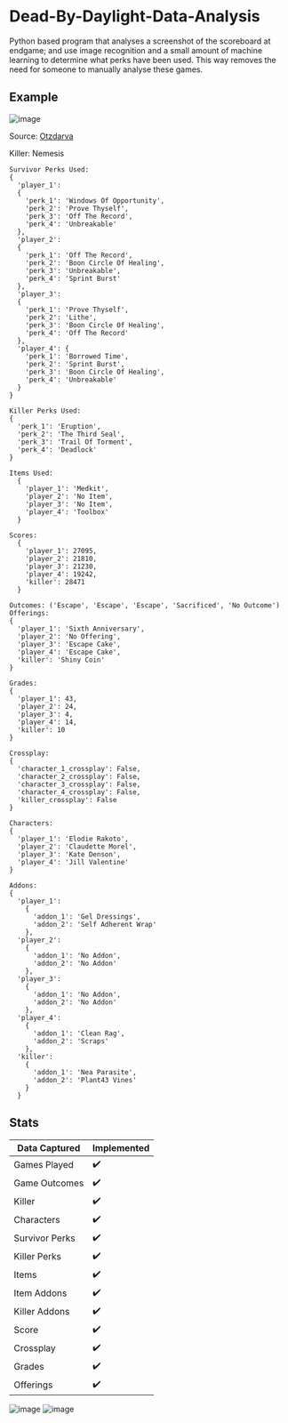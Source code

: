 # Dead-By-Daylight-Data-Analysis

Python based program that analyses a screenshot of the scoreboard at endgame; and use image recognition and a small amount of machine learning to determine what perks have been used. This way removes the need for someone to manually analyse these games.

## Example
![image](https://user-images.githubusercontent.com/64182587/205755914-b2fbb06d-a2ea-497b-8ab7-b43e4caa17dd.png)

Source: [Otzdarva](https://discord.gg/otzdarva)

Killer:  Nemesis
```
Survivor Perks Used: 
{
  'player_1': 
  {
    'perk_1': 'Windows Of Opportunity', 
    'perk_2': 'Prove Thyself', 
    'perk_3': 'Off The Record',
    'perk_4': 'Unbreakable'
  },
  'player_2': 
  {
    'perk_1': 'Off The Record', 
    'perk_2': 'Boon Circle Of Healing', 
    'perk_3': 'Unbreakable', 
    'perk_4': 'Sprint Burst'
  }, 
  'player_3': 
  {
    'perk_1': 'Prove Thyself', 
    'perk_2': 'Lithe', 
    'perk_3': 'Boon Circle Of Healing', 
    'perk_4': 'Off The Record'
  }, 
  'player_4': {
    'perk_1': 'Borrowed Time', 
    'perk_2': 'Sprint Burst', 
    'perk_3': 'Boon Circle Of Healing', 
    'perk_4': 'Unbreakable'
  }
}

Killer Perks Used: 
{
  'perk_1': 'Eruption', 
  'perk_2': 'The Third Seal', 
  'perk_3': 'Trail Of Torment', 
  'perk_4': 'Deadlock'
}

Items Used: 
  {
    'player_1': 'Medkit', 
    'player_2': 'No Item', 
    'player_3': 'No Item',
    'player_4': 'Toolbox'
  }

Scores: 
  {
    'player_1': 27095, 
    'player_2': 21810, 
    'player_3': 21230, 
    'player_4': 19242, 
    'killer': 28471
  }

Outcomes: ('Escape', 'Escape', 'Escape', 'Sacrificed', 'No Outcome')
Offerings: 
{
  'player_1': 'Sixth Anniversary', 
  'player_2': 'No Offering', 
  'player_3': 'Escape Cake', 
  'player_4': 'Escape Cake', 
  'killer': 'Shiny Coin'
}

Grades: 
{
  'player_1': 43, 
  'player_2': 24, 
  'player_3': 4, 
  'player_4': 14, 
  'killer': 10
}

Crossplay: 
{
  'character_1_crossplay': False,
  'character_2_crossplay': False,
  'character_3_crossplay': False,
  'character_4_crossplay': False,
  'killer_crossplay': False
}

Characters: 
{
  'player_1': 'Elodie Rakoto',
  'player_2': 'Claudette Morel',
  'player_3': 'Kate Denson',
  'player_4': 'Jill Valentine'
}

Addons:
{
  'player_1': 
    {
      'addon_1': 'Gel Dressings',
      'addon_2': 'Self Adherent Wrap'
    },
  'player_2': 
    {
      'addon_1': 'No Addon',
      'addon_2': 'No Addon'
    },
  'player_3': 
    {
      'addon_1': 'No Addon', 
      'addon_2': 'No Addon'
    },
  'player_4': 
    {
      'addon_1': 'Clean Rag', 
      'addon_2': 'Scraps'
    },
  'killer': 
    {
      'addon_1': 'Nea Parasite',
      'addon_2': 'Plant43 Vines'
    }
  } 
```
## Stats

Data Captured  | Implemented |
-------------- |-------------| 
Games Played   |:heavy_check_mark:|
Game Outcomes  |:heavy_check_mark:|
Killer         |:heavy_check_mark:|
Characters     |:heavy_check_mark:|
Survivor Perks |:heavy_check_mark:|
Killer Perks   |:heavy_check_mark:|
Items          |:heavy_check_mark:|
Item Addons    |:heavy_check_mark:|
Killer Addons  |:heavy_check_mark:|
Score          |:heavy_check_mark:|
Crossplay      |:heavy_check_mark:|
Grades         |:heavy_check_mark:|
Offerings      |:heavy_check_mark:|

![image](https://user-images.githubusercontent.com/64182587/205756242-02f06bc7-9719-4cda-81b4-076a51a27a35.png)
![image](https://user-images.githubusercontent.com/64182587/205756258-f0388a8a-3360-46f0-943e-05305b523494.png)

